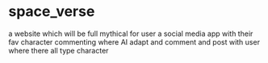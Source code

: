 # space_verse
a website which will be full mythical for user a social media app with their fav  character commenting where AI adapt and comment and post with user where there all type character 
